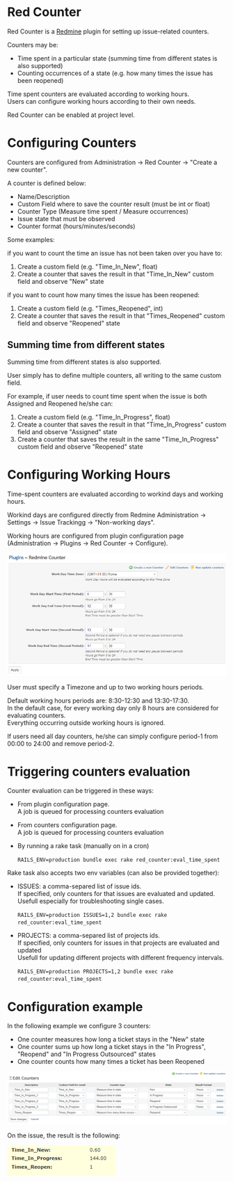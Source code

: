 # Red Counter

Red Counter is a [Redmine](https://redmine.org) plugin for setting up issue-related counters.

Counters may be:
- Time spent in a particular state (summing time from different states is also supported)
- Counting occurrences of a state (e.g. how many times the issue has been reopened)

Time spent counters are evaluated according to working hours.  
Users can configure working hours according to their own needs.

Red Counter can be enabled at project level.

# Configuring Counters

Counters are configured from Administration -> Red Counter -> "Create a new counter".

A counter is defined below:

- Name/Description
- Custom Field where to save the counter result (must be int or float)
- Counter Type (Measure time spent / Measure occurrences)
- Issue state that must be observed
- Counter format (hours/minutes/seconds)

Some examples:

if you want to count the time an issue has not been taken over you have to:

1. Create a custom field (e.g. "Time_In_New", float)
1. Create a counter that saves the result in that "Time_In_New" custom field and observe "New" state

if you want to count how many times the issue has been reopened:

1. Create a custom field (e.g. "Times_Reopened", int)
1. Create a counter that saves the result in that "Times_Reopened" custom field and observe "Reopened" state

## Summing time from different states

Summing time from different states is also supported.

User simply has to define multiple counters, all writing to the same custom field.

For example, if user needs to count time spent when the issue is both Assigned and Reopened he/she can:

1. Create a custom field (e.g. "Time_In_Progress", float)
1. Create a counter that saves the result in that "Time_In_Progress" custom field and observe "Assigned" state
1. Create a counter that saves the result in the same "Time_In_Progress" custom field and observe "Reopened" state


# Configuring Working Hours

Time-spent counters are evaluated according to workind days and working hours.

Workind days are configured directly from Redmine Administration -> Settings -> Issue Trackingg -> "Non-working days".

Working hours are configured from plugin configuration page (Administration -> Plugins -> Red Counter -> Configure).

![red counter - configuring working hours](./docs/images/red_counter_plugin_cfg.png)

User must specify a Timezone and up to two working hours periods.

Default working hours periods are: 8:30-12:30 and 13:30-17:30.  
In the default case, for every working day only 8 hours are considered for evaluating counters.  
Everything occurring outside working hours is ignored.

If users need all day counters, he/she can simply configure period-1 from 00:00 to 24:00 and remove period-2.

# Triggering counters evaluation

Counter evaluation can be triggered in these ways:

- From plugin configuration page.  
A job is queued for processing counters evaluation

- From counters configuration page.  
A job is queued for processing counters evaluation
- By running a rake task (manually on in a cron)  
  
  `RAILS_ENV=production bundle exec rake red_counter:eval_time_spent`
  
Rake task also accepts two env variables (can also be provided together):

- ISSUES: a comma-separed list of issue ids.  
  If specified, only counters for that issues are evaluated and updated.  
  Usefull especially for troubleshooting single cases.

  `RAILS_ENV=production ISSUES=1,2 bundle exec rake red_counter:eval_time_spent`


- PROJECTS: a comma-separed list of projects ids.  
  If specified, only counters for issues in that projects are evaluated and updated  
  Usefull for updating different projects with different frequency intervals.

  `RAILS_ENV=production PROJECTS=1,2 bundle exec rake red_counter:eval_time_spent`


# Configuration example

In the following example we configure 3 counters:

- One counter measures how long a ticket stays in the "New" state
- One counter sums up how long a ticket stays in the "In Progress", "Reopend" and "In Progress Outsourced" states
- One counter counts how many times a ticket has been Reopened

![red counter - configuration example](./docs/images/red_counter_counters_cfg.png)

On the issue, the result is the following:

![red counter - issue results ](./docs/images/red_counter_counters_results.png)


